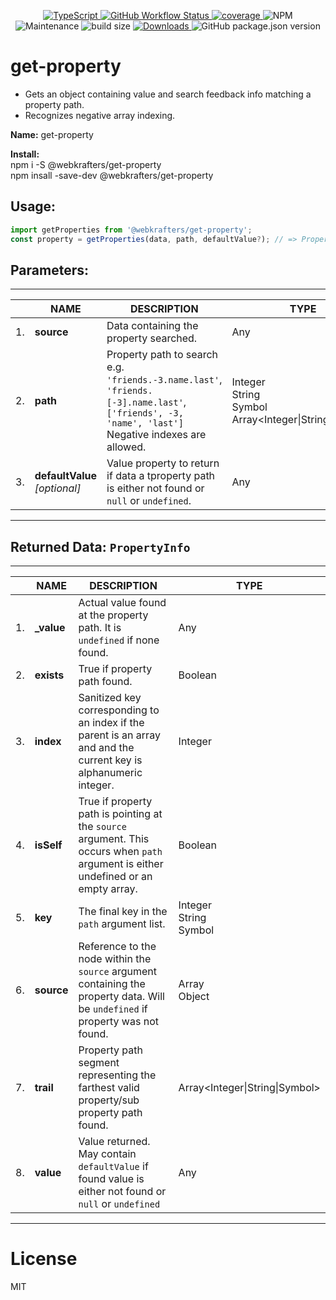 
<p align="center">
	<a href="https://typescriptlang.org">
		<img alt="TypeScript" src="https://badgen.net/badge/icon/typescript?icon=typescript&label">
	</a>
	<a href="https://github.com/webKrafters/get-property/actions">
		<img alt="GitHub Workflow Status" src="https://img.shields.io/github/actions/workflow/status/webKrafters/get-property/test.yml">
	</a>
	<a href="https://coveralls.io/github/webKrafters/get-property">
		<img alt="coverage" src="https://img.shields.io/coveralls/github/webKrafters/get-property">
	</a>
	<img alt="NPM" src="https://img.shields.io/npm/l/@webkrafters/get-property">
	<img alt="Maintenance" src="https://img.shields.io/maintenance/yes/2032">
	<img alt="build size" src="https://img.shields.io/bundlephobia/minzip/@webkrafters/get-property?label=bundle%20size">
	<a href="https://www.npmjs.com/package/@webKrafters/get-property">
		<img alt="Downloads" src="https://img.shields.io/npm/dt/@webkrafters/get-property.svg">
	</a>
	<img alt="GitHub package.json version" src="https://img.shields.io/github/package-json/v/webKrafters/get-property">
</p>

# get-property
<ul>
	<li>Gets an object containing value and search feedback info matching a property path.</li>
	<li>Recognizes negative array indexing.</li>
</ul>

<p><b>Name:</b> get-property</p>
<p>
	<b>Install:</b><br />
	npm i -S @webkrafters/get-property<br />
	npm insall -save-dev @webkrafters/get-property<br />
</p>

## Usage:

```jsx
import getProperties from '@webkrafters/get-property';
const property = getProperties(data, path, defaultValue?); // => PropertyInfo
```

## Parameters:
<hr />
<table>
	<thead>
		<th></th>
		<th>NAME</th>
		<th>DESCRIPTION</th>
		<th>TYPE</th>
		<th>DEFAULT</th>
	</thead>
	<tbody>
		<tr>
			<td>1.</td>
			<td><b>source</b></td>
			<td>Data containing the property searched.</td>
			<td>Any</td>
			<td>N.A.</td>
		</tr>
		<tr>
			<td>2.</td>
			<td><b>path</b></td>
			<td>
				Property path to search e.g.<br />
				<code>'friends.-3.name.last'</code>,<br />
				<code>'friends.[-3].name.last'</code>,<br />
				<code>['friends', -3, 'name', 'last']</code><br />
				Negative indexes are allowed.
			</td>
			<td>
				Integer<br />
				String<br />
				Symbol<br />
				Array&lt;Integer|String|Symbol&gt;
			</td>
			<td>N.A.</td>
		</tr>
		<tr>
			<td>3.</td>
			<td>
				<b>defaultValue</b><br />
				<i>[optional]</i>
			</td>
			<td>
				Value property to return if data a tproperty path is either not found or <code>null</code> or <code>undefined</code>.
			</td>
			<td>Any</td>
			<td>Undefined</td>
		</tr>
	</tbody>
</table>
<hr />

<h2>Returned Data: <code>PropertyInfo</code></h2>
<hr />
<table>
	<thead>
		<th></th>
		<th>NAME</th>
		<th>DESCRIPTION</th>
		<th>TYPE</th>
	</thead>
	<tbody>
		<tr>
			<td>1.</td>
			<td><b>_value</b></td>
			<td>
				Actual value found at the property path. It is <code>undefined</code> if none found.
			</td>
			<td>Any</td>
		</tr>
		<tr>
			<td>2.</td>
			<td><b>exists</b></td>
			<td>True if property path found.</td>
			<td>Boolean</td>
		</tr>
		<tr>
			<td>3.</td>
			<td><b>index</b></td>
			<td>
				Sanitized key corresponding to an index if the parent is an array and and the current key is alphanumeric integer.
			</td>
			<td>Integer</td>
		</tr>
		<tr>
			<td>4.</td>
			<td><b>isSelf</b></td>
			<td>
				True if property path is pointing at the <code>source</code> argument. This occurs when <code>path</code> argument is either undefined or an empty array.
			</td>
			<td>Boolean</td>
		</tr>
		<tr>
			<td>5.</td>
			<td><b>key</b></td>
			<td>
				The final key in the <code>path</code> argument list.
			</td>
			<td>
				Integer<br />
				String<br />
				Symbol
			</td>
		</tr>
		<tr>
			<td>6.</td>
			<td><b>source</b></td>
			<td>
				Reference to the node within the <code>source</code> argument containing the property data. Will be <code>undefined</code> if property was not found.
			</td>
			<td>
				Array<br />
				Object
			</td>
		</tr>
		<tr>
			<td>7.</td>
			<td><b>trail</b></td>
			<td>
				Property path segment representing the farthest valid property/sub property path found.
			</td>
			<td>Array&lt;Integer|String|Symbol&gt;</td>
		</tr>
		<tr>
			<td>8.</td>
			<td><b>value</b></td>
			<td>
				Value returned. May contain <code>defaultValue</code> if found value is either not found or <code>null</code> or <code>undefined</code>
			</td>
			<td>Any</td>
		</tr>
	</tbody>
</table>
<hr />

# License

MIT
